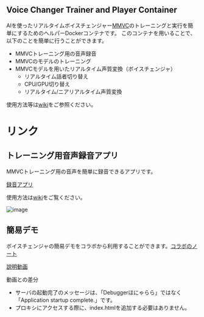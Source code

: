 Voice Changer Trainer and Player Container
----
AIを使ったリアルタイムボイスチェンジャー[MMVC](https://github.com/isletennos/MMVC_Trainer)のトレーニングと実行を簡単にするためのヘルパーDockerコンテナです。
このコンテナを用いることで、以下のことを簡単に行うことができます。

- MMVCトレーニング用の音声録音
- MMVCのモデルのトレーニング
- MMVCモデルを用いたリアルタイム声質変換（ボイスチェンジャ）
  - リアルタイム話者切り替え
  - CPU/GPU切り替え
  - リアルタイム/ニアリアルタイム声質変換

使用方法等は[wiki](https://github.com/w-okada/voice-changer/wiki)をご参照ください。

# リンク
## トレーニング用音声録音アプリ

MMVCトレーニング用の音声を簡単に録音できるアプリです。

[録音アプリ](https://w-okada.github.io/voice-changer/)


使用方法は[wiki](https://github.com/w-okada/voice-changer/wiki/500_%E3%83%AC%E3%82%B3%E3%83%BC%E3%83%80%E3%83%BC)をご覧ください。

![image](https://user-images.githubusercontent.com/48346627/184543418-44abb74e-3137-4f9e-947d-32354249c552.png)

## 簡易デモ
ボイスチェンジャの簡易デモをコラボから利用することができます。[コラボのノート](https://github.com/w-okada/voice-changer/blob/dev/VoiceChangerDemo.ipynb)

[説明動画](https://twitter.com/DannadoriYellow/status/1564897136999022592)

動画との差分

- サーバの起動完了のメッセージは、「Debuggerほにゃらら」ではなく「Application startup complete.」です。
- プロキシにアクセスする際に、index.htmlを追加する必要はありません。
